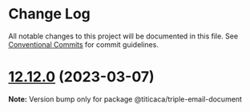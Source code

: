# Change Log

All notable changes to this project will be documented in this file.
See [Conventional Commits](https://conventionalcommits.org) for commit guidelines.

# [12.12.0](https://github.com/titicacadev/triple-frontend/compare/v12.11.0...v12.12.0) (2023-03-07)

**Note:** Version bump only for package @titicaca/triple-email-document
